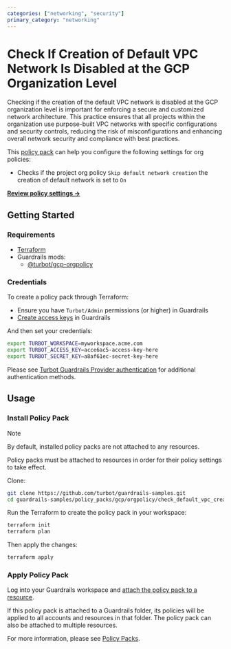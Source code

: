 ```yaml
---
categories: ["networking", "security"]
primary_category: "networking"
---
```


# Check If Creation of Default VPC Network Is Disabled at the GCP Organization Level

Checking if the creation of the default VPC network is disabled at the GCP organization level is important for enforcing a secure and customized network architecture. This practice ensures that all projects within the organization use purpose-built VPC networks with specific configurations and security controls, reducing the risk of misconfigurations and enhancing overall network security and compliance with best practices.

This [policy pack](https://turbot.com/guardrails/docs/concepts/resources/policy-packs) can help you configure the following settings for org policies:

- Checks if the project org policy `Skip default network creation` the creation of default network is set to `On`

**[Review policy settings →](https://hub.guardrails.turbot.com/policy-packs/gcp_orgpolicy_check_default_vpc_creation_is_disabled_at_org_level/settings)**

## Getting Started

### Requirements

- [Terraform](https://developer.hashicorp.com/terraform/install)
- Guardrails mods:
  - [@turbot/gcp-orgpolicy](https://hub.guardrails.turbot.com/mods/gcp/mods/gcp-orgpolicy)

### Credentials

To create a policy pack through Terraform:

- Ensure you have `Turbot/Admin` permissions (or higher) in Guardrails
- [Create access keys](https://turbot.com/guardrails/docs/guides/iam/access-keys#generate-a-new-guardrails-api-access-key) in Guardrails

And then set your credentials:

```sh
export TURBOT_WORKSPACE=myworkspace.acme.com
export TURBOT_ACCESS_KEY=acce6ac5-access-key-here
export TURBOT_SECRET_KEY=a8af61ec-secret-key-here
```

Please see [Turbot Guardrails Provider authentication](https://registry.terraform.io/providers/turbot/turbot/latest/docs#authentication) for additional authentication methods.

## Usage

### Install Policy Pack

> [!NOTE]
> By default, installed policy packs are not attached to any resources.
>
> Policy packs must be attached to resources in order for their policy settings to take effect.

Clone:

```sh
git clone https://github.com/turbot/guardrails-samples.git
cd guardrails-samples/policy_packs/gcp/orgpolicy/check_default_vpc_creation_is_disabled_at_org_level
```

Run the Terraform to create the policy pack in your workspace:

```sh
terraform init
terraform plan
```

Then apply the changes:

```sh
terraform apply
```

### Apply Policy Pack

Log into your Guardrails workspace and [attach the policy pack to a resource](https://turbot.com/guardrails/docs/guides/policy-packs#attach-a-policy-pack-to-a-resource).

If this policy pack is attached to a Guardrails folder, its policies will be applied to all accounts and resources in that folder. The policy pack can also be attached to multiple resources.

For more information, please see [Policy Packs](https://turbot.com/guardrails/docs/concepts/resources/policy-packs).
